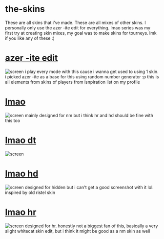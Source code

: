 # the-skins
These are all skins that i've made. These are all mixes of other skins. I personally only use the azer -ite edit for everything. lmao series was my first try at creating skin mixes, my goal was to make skins for tourneys. lmk if you like any of these :)
# [azer -ite edit](https://mega.nz/file/oqgmlABD#baGGiWdSPmAqBW2YYT48293y9e79ZFuuItPGppMEclk)
![screen](https://i.imgur.com/FNR2YmL.png)
i play every mode with this cause i wanna get used to using 1 skin. i picked azer -ite as a base for this using random number generator :p this is all elements from skins of players from isnpiration list on my profile
# [lmao](https://mega.nz/file/Fzw23TgK#I1cbfwGw-uVMvKSe-lXkiFqZ4FaB9Hk9PKBtXRF4q-0)
![screen](https://i.imgur.com/FK5iaqC.png)
mainly designed for nm but i think hr and hd should be fine with this too
# [lmao dt](https://mega.nz/file/hygkzAxB#Gg5i07XcmGtrAqA8przkaw0gO7aKwY1p0Tma7GzAILY)
![screen](https://i.imgur.com/llx0ot9.png)
# [lmao hd](https://mega.nz/file/5uQD2DZS#A-9NUH_NXt6PRzk79v6LLpDSYOy-5W5yDZrK6qx_fUw)
![screen](https://i.imgur.com/AAbVTBT.png)
designed for hidden but i can't get a good screenshot with it lol. inspired by old ristel skin
# [lmao hr](https://mega.nz/file/AjA21KyD#AiGVYJ2vPtIhIkh38grB09UHoVNwMlzHHSmw9l1Oqlg)
![screen](https://i.imgur.com/P0HfqV3.png)
designed for hr. honestly not a biggest fan of this, basically a very slight whitecat skin edit, but i think it might be good as a nm skin as well
